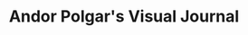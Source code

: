 ---
title: "Andor Polgar's Visual Journal"
posts_per_page: 6
site_url: "https://polgarand.org"
description: "Visual experiments, photography, and creative projects by Andor Polgar"
pagination_layout: pagination
category_pagination_layout: category-pagination
---